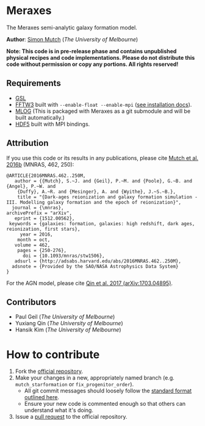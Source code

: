 Meraxes
=======

The Meraxes semi-analytic galaxy formation model.

**Author**: [Simon Mutch](http://www.ph.unimelb.edu.au/~smutch/index.html) (*The University of Melbourne*)

**Note: This code is in pre-release phase and contains unpublished physical recipes and code implementations.  Please do not distribute this code without permission or copy any portions.  All rights reserved!**

Requirements
------------

* [GSL](https://www.gnu.org/software/gsl/)
* [FFTW3](http://www.fftw.org) built with `--enable-float --enable-mpi` ([see installation docs](http://www.fftw.org/fftw3_doc/Installation-on-Unix.html#Installation-on-Unix)).
* [MLOG](https://github.com/smutch/mlog) (This is packaged with Meraxes as a git submodule and will be built automatically.)
* [HDF5](https://support.hdfgroup.org/HDF5/) built with MPI bindings.


Attribution
-----------

If you use this code or its results in any publications, please cite [Mutch et al. 2016b](http://adsabs.harvard.edu/abs/2016MNRAS.462..250M) (MNRAS, 462, 250):

```
@ARTICLE{2016MNRAS.462..250M,
   author = {{Mutch}, S.~J. and {Geil}, P.~M. and {Poole}, G.~B. and {Angel}, P.~W. and 
	{Duffy}, A.~R. and {Mesinger}, A. and {Wyithe}, J.~S.~B.},
    title = "{Dark-ages reionization and galaxy formation simulation - III. Modelling galaxy formation and the epoch of reionization}",
  journal = {\mnras},
archivePrefix = "arXiv",
   eprint = {1512.00562},
 keywords = {galaxies: formation, galaxies: high redshift, dark ages, reionization, first stars},
     year = 2016,
    month = oct,
   volume = 462,
    pages = {250-276},
      doi = {10.1093/mnras/stw1506},
   adsurl = {http://adsabs.harvard.edu/abs/2016MNRAS.462..250M},
  adsnote = {Provided by the SAO/NASA Astrophysics Data System}
}
```

For the AGN model, please cite [Qin et al. 2017 (arXiv:1703.04895)](https://ui.adsabs.harvard.edu/#abs/2017arXiv170304895Q/abstract).


Contributors
------------

* Paul Geil (*The University of Melbourne*)
* Yuxiang Qin (*The University of Melbourne*)
* Hansik Kim (*The University of Melbourne*)


How to contribute
=================

1. Fork the [official repository](https://bitbucket.org/dragons-astro/meraxes).
2. Make your changes in a new, appropriately named branch (e.g. `mutch_starformation` or `fix_progenitor_order`).
    * All git commit messages should loosely follow the [standard format outlined here](http://tbaggery.com/2008/04/19/a-note-about-git-commit-messages.html).
    * Ensure your new code is commented enough so that others can understand what it's doing.
3. Issue a [pull request](https://confluence.atlassian.com/bitbucket/work-with-pull-requests-223220593.html) to the official repository.
